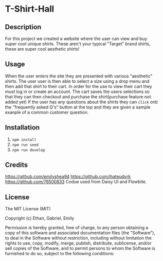 # T-Shirt-Hall

## Description
For this project we created a website where the user can view and buy super cool unique shirts.
These aren't your typical "Target" brand shirts, these are super cool aesthetic shirts!

## Usage
When the user enters the site they are presented with various "aesthetic" shirts. The user user is then able to select a size using a drop menu and then add that shirt to their cart. In order for the use to view their cart they must log in or create an account. The cart saves the users selections so that they can then checkout and purchase the shirt(purchase feature not added yet)
If the user has any questions about the shirts they can ``click`` onb the "frequently asked Q's" button at the top and they are given a sample exanple of a common customer question. 
## Installation
1. ``npm install``
2. ``npm run seed``
3. ``npm run develop``


## Credits
https://github.com/emilyshea94
https://github.com/ihateudvrk
https://github.com/76500833
Codue used from Daisy UI and Flowbite.




## License 
The MIT License (MIT)

Copyright (c) Ethan, Gabriel, Emily

Permission is hereby granted, free of charge, to any person obtaining a copy of this software and associated documentation files (the "Software"), to deal in the Software without restriction, including without limitation the rights to use, copy, modify, merge, publish, distribute, sublicense, and/or sell copies of the Software, and to permit persons to whom the Software is furnished to do so, subject to the following conditions:
